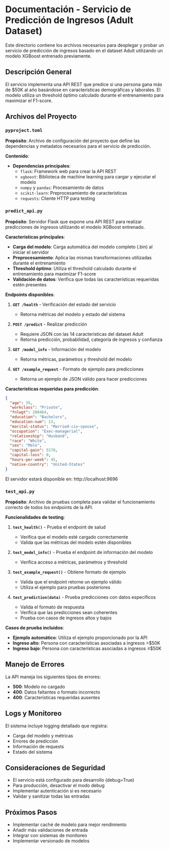 # Documentación - Servicio de Predicción de Ingresos (Adult Dataset)

Este directorio contiene los archivos necesarios para desplegar y probar un servicio de predicción de ingresos basado en el dataset Adult utilizando un modelo XGBoost entrenado previamente.

## Descripción General

El servicio implementa una API REST que predice si una persona gana más de $50K al año basándose en características demográficas y laborales. El modelo utiliza un threshold óptimo calculado durante el entrenamiento para maximizar el F1-score.

## Archivos del Proyecto

### `pyproject.toml`

**Propósito**: Archivo de configuración del proyecto que define las dependencias y metadatos necesarios para el servicio de predicción.

**Contenido**:

- **Dependencias principales**:
  - `flask`: Framework web para crear la API REST
  - `xgboost`: Biblioteca de machine learning para cargar y ejecutar el modelo
  - `numpy` y `pandas`: Procesamiento de datos
  - `scikit-learn`: Preprocesamiento de características
  - `requests`: Cliente HTTP para testing

### `predict_api.py`

**Propósito**: Servidor Flask que expone una API REST para realizar predicciones de ingresos utilizando el modelo XGBoost entrenado.

**Características principales**:

- **Carga del modelo**: Carga automática del modelo completo (.bin) al iniciar el servidor
- **Preprocesamiento**: Aplica las mismas transformaciones utilizadas durante el entrenamiento
- **Threshold óptimo**: Utiliza el threshold calculado durante el entrenamiento para maximizar F1-score
- **Validación de datos**: Verifica que todas las características requeridas estén presentes

**Endpoints disponibles**:

1. **`GET /health`** - Verificación del estado del servicio

   - Retorna métricas del modelo y estado del sistema
2. **`POST /predict`** - Realizar predicción

   - Requiere JSON con las 14 características del dataset Adult
   - Retorna predicción, probabilidad, categoría de ingresos y confianza
3. **`GET /model_info`** - Información del modelo

   - Retorna métricas, parámetros y threshold del modelo
4. **`GET /example_request`** - Formato de ejemplo para predicciones

   - Retorna un ejemplo de JSON válido para hacer predicciones

**Características requeridas para predicción**:

```json
{
  "age": 35,
  "workclass": "Private",
  "fnlwgt": 280464,
  "education": "Bachelors",
  "education-num": 13,
  "marital-status": "Married-civ-spouse",
  "occupation": "Exec-managerial",
  "relationship": "Husband",
  "race": "White",
  "sex": "Male",
  "capital-gain": 5178,
  "capital-loss": 0,
  "hours-per-week": 45,
  "native-country": "United-States"
}
```

El servidor estará disponible en: http://localhost:9696

### `test_api.py`

**Propósito**: Archivo de pruebas completa para validar el funcionamiento correcto de todos los endpoints de la API.

**Funcionalidades de testing**:

1. **`test_health()`** - Prueba el endpoint de salud

   - Verifica que el modelo esté cargado correctamente
   - Valida que las métricas del modelo estén disponibles
2. **`test_model_info()`** - Prueba el endpoint de información del modelo

   - Verifica acceso a métricas, parámetros y threshold
3. **`test_example_request()`** - Obtiene formato de ejemplo

   - Valida que el endpoint retorne un ejemplo válido
   - Utiliza el ejemplo para pruebas posteriores
4. **`test_prediction(data)`** - Prueba predicciones con datos específicos

   - Valida el formato de respuesta
   - Verifica que las predicciones sean coherentes
   - Prueba con casos de ingresos altos y bajos

**Casos de prueba incluidos**:

- **Ejemplo automático**: Utiliza el ejemplo proporcionado por la API
- **Ingreso alto**: Persona con características asociadas a ingresos >$50K
- **Ingreso bajo**: Persona con características asociadas a ingresos ≤$50K

## Manejo de Errores

La API maneja los siguientes tipos de errores:

- **500**: Modelo no cargado
- **400**: Datos faltantes o formato incorrecto
- **400**: Características requeridas ausentes

## Logs y Monitoreo

El sistema incluye logging detallado que registra:

- Carga del modelo y métricas
- Errores de predicción
- Información de requests
- Estado del sistema

## Consideraciones de Seguridad

- El servicio está configurado para desarrollo (debug=True)
- Para producción, desactivar el modo debug
- Implementar autenticación si es necesario
- Validar y sanitizar todas las entradas

## Próximos Pasos

- Implementar caché de modelo para mejor rendimiento
- Añadir más validaciones de entrada
- Integrar con sistemas de monitoreo
- Implementar versionado de modelos
